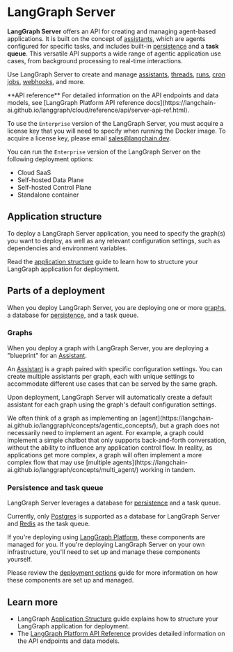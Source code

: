 # LangGraph Server

**LangGraph Server** offers an API for creating and managing agent-based applications. It is built on the concept of [assistants](assistants), which are agents configured for specific tasks, and includes built-in [persistence](https://langchain-ai.github.io/langgraph/concepts/persistence/#memory-store) and a **task queue**. This versatile API supports a wide range of agentic application use cases, from background processing to real-time interactions.

Use LangGraph Server to create and manage [assistants](assistants), [threads](https://langchain-ai.github.io/langgraph/concepts/persistence/#threads), [runs](assistants#execution), [cron jobs](cron-jobs), [webhooks](webhooks), and more.

<Tip>
  **API reference**
  For detailed information on the API endpoints and data models, see [LangGraph Platform API reference docs](https://langchain-ai.github.io/langgraph/cloud/reference/api/server-api-ref.html).
</Tip>

To use the `Enterprise` version of the LangGraph Server, you must acquire a license key that you will need to specify when running the Docker image. To acquire a license key, please email [sales@langchain.dev](mailto:sales@langchain.dev).

You can run the `Enterprise` version of the LangGraph Server on the following deployment options:

* Cloud SaaS
* Self-hosted Data Plane
* Self-hosted Control Plane
* Standalone container

## Application structure

To deploy a LangGraph Server application, you need to specify the graph(s) you want to deploy, as well as any relevant configuration settings, such as dependencies and environment variables.

Read the [application structure](./application-structure) guide to learn how to structure your LangGraph application for deployment.

## Parts of a deployment

When you deploy LangGraph Server, you are deploying one or more [graphs](#graphs), a database for [persistence](https://langchain-ai.github.io/langgraph/concepts/persistence/), and a task queue.

### Graphs

When you deploy a graph with LangGraph Server, you are deploying a "blueprint" for an [Assistant](assistants).

An [Assistant](assistants) is a graph paired with specific configuration settings. You can create multiple assistants per graph, each with unique settings to accommodate different use cases
that can be served by the same graph.

Upon deployment, LangGraph Server will automatically create a default assistant for each graph using the graph's default configuration settings.

<Note>
  We often think of a graph as implementing an [agent](https://langchain-ai.github.io/langgraph/concepts/agentic_concepts/), but a graph does not necessarily need to implement an agent. For example, a graph could implement a simple
  chatbot that only supports back-and-forth conversation, without the ability to influence any application control flow. In reality, as applications get more complex, a graph will often implement a more complex flow that may use [multiple agents](https://langchain-ai.github.io/langgraph/concepts/multi_agent/) working in tandem.
</Note>

### Persistence and task queue

LangGraph Server leverages a database for [persistence](https://langchain-ai.github.io/langgraph/concepts/persistence/) and a task queue.

Currently, only [Postgres](https://www.postgresql.org/) is supported as a database for LangGraph Server and [Redis](https://redis.io/) as the task queue.

If you're deploying using [LangGraph Platform](cloud), these components are managed for you. If you're deploying LangGraph Server on your own infrastructure, you'll need to set up and manage these components yourself.

Please review the [deployment options](deployment-options) guide for more information on how these components are set up and managed.

## Learn more

* LangGraph [Application Structure](application-structure) guide explains how to structure your LangGraph application for deployment.
* The [LangGraph Platform API Reference](https://langchain-ai.github.io/langgraph/cloud/reference/api/server-api-ref.html) provides detailed information on the API endpoints and data models.